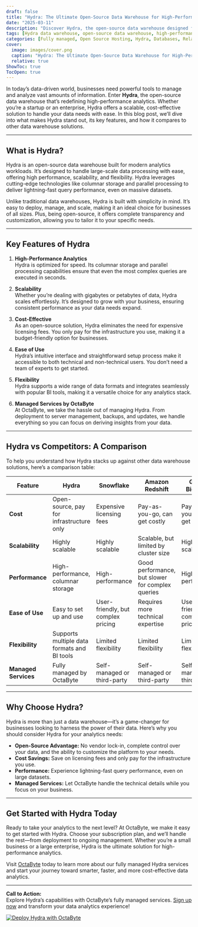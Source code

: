 ```yaml
---
draft: false
title: "Hydra: The Ultimate Open-Source Data Warehouse for High-Performance Analytics"
date: "2025-03-11"
description: "Discover Hydra, the open-source data warehouse designed for high-performance analytics. Learn how Hydra simplifies data management, scales effortlessly, and outperforms traditional solutions. Perfect for businesses seeking a robust, cost-effective analytics platform."
tags: [Hydra data warehouse, open-source data warehouse, high-performance analytics, Hydra vs competitors, data management, scalable analytics, open-source software, OctaByte managed services, data warehouse solutions]
categories: [Fully managed, Open Source Hosting, Hydra, Databases, Relational Databases, Specialized Databases]
cover:
  image: images/cover.png
  caption: "Hydra: The Ultimate Open-Source Data Warehouse for High-Performance Analytics"
  relative: true
ShowToc: true
TocOpen: true
---
```



In today’s data-driven world, businesses need powerful tools to manage and analyze vast amounts of information. Enter **Hydra**, the open-source data warehouse that’s redefining high-performance analytics. Whether you’re a startup or an enterprise, Hydra offers a scalable, cost-effective solution to handle your data needs with ease. In this blog post, we’ll dive into what makes Hydra stand out, its key features, and how it compares to other data warehouse solutions.

---

## What is Hydra?

Hydra is an open-source data warehouse built for modern analytics workloads. It’s designed to handle large-scale data processing with ease, offering high performance, scalability, and flexibility. Hydra leverages cutting-edge technologies like columnar storage and parallel processing to deliver lightning-fast query performance, even on massive datasets.

Unlike traditional data warehouses, Hydra is built with simplicity in mind. It’s easy to deploy, manage, and scale, making it an ideal choice for businesses of all sizes. Plus, being open-source, it offers complete transparency and customization, allowing you to tailor it to your specific needs.

---

## Key Features of Hydra

1. **High-Performance Analytics**  
   Hydra is optimized for speed. Its columnar storage and parallel processing capabilities ensure that even the most complex queries are executed in seconds.

2. **Scalability**  
   Whether you’re dealing with gigabytes or petabytes of data, Hydra scales effortlessly. It’s designed to grow with your business, ensuring consistent performance as your data needs expand.

3. **Cost-Effective**  
   As an open-source solution, Hydra eliminates the need for expensive licensing fees. You only pay for the infrastructure you use, making it a budget-friendly option for businesses.

4. **Ease of Use**  
   Hydra’s intuitive interface and straightforward setup process make it accessible to both technical and non-technical users. You don’t need a team of experts to get started.

5. **Flexibility**  
   Hydra supports a wide range of data formats and integrates seamlessly with popular BI tools, making it a versatile choice for any analytics stack.

6. **Managed Services by OctaByte**  
   At OctaByte, we take the hassle out of managing Hydra. From deployment to server management, backups, and updates, we handle everything so you can focus on deriving insights from your data.

---

## Hydra vs Competitors: A Comparison

To help you understand how Hydra stacks up against other data warehouse solutions, here’s a comparison table:

| Feature                | Hydra                  | Snowflake             | Amazon Redshift       | Google BigQuery       |
|------------------------|------------------------|------------------------|------------------------|------------------------|
| **Cost**               | Open-source, pay for infrastructure only | Expensive licensing fees | Pay-as-you-go, can get costly | Pay-as-you-go, can get costly |
| **Scalability**        | Highly scalable        | Highly scalable        | Scalable, but limited by cluster size | Highly scalable |
| **Performance**        | High-performance, columnar storage | High-performance | Good performance, but slower for complex queries | High-performance |
| **Ease of Use**        | Easy to set up and use | User-friendly, but complex pricing | Requires more technical expertise | User-friendly, but complex pricing |
| **Flexibility**        | Supports multiple data formats and BI tools | Limited flexibility | Limited flexibility | Limited flexibility |
| **Managed Services**   | Fully managed by OctaByte | Self-managed or third-party | Self-managed or third-party | Self-managed or third-party |

---

## Why Choose Hydra?

Hydra is more than just a data warehouse—it’s a game-changer for businesses looking to harness the power of their data. Here’s why you should consider Hydra for your analytics needs:

- **Open-Source Advantage:** No vendor lock-in, complete control over your data, and the ability to customize the platform to your needs.
- **Cost Savings:** Save on licensing fees and only pay for the infrastructure you use.
- **Performance:** Experience lightning-fast query performance, even on large datasets.
- **Managed Services:** Let OctaByte handle the technical details while you focus on your business.

---

## Get Started with Hydra Today

Ready to take your analytics to the next level? At OctaByte, we make it easy to get started with Hydra. Choose your subscription plan, and we’ll handle the rest—from deployment to ongoing management. Whether you’re a small business or a large enterprise, Hydra is the ultimate solution for high-performance analytics.

Visit [OctaByte](https://octabyte.io) today to learn more about our fully managed Hydra services and start your journey toward smarter, faster, and more cost-effective data analytics.

---

**Call to Action:**  
Explore Hydra’s capabilities with OctaByte’s fully managed services. [Sign up now](https://octabyte.io) and transform your data analytics experience!

[![Deploy Hydra with OctaByte](/images/deploy-on-octabyte.png)](https://octabyte.io/fully-managed-open-source-services/databases/relational-databases/hydra)